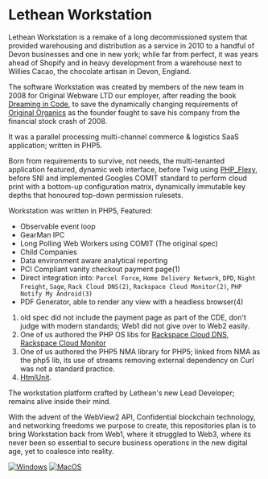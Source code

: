 # Lethean Workstation

Lethean Workstation is a remake of a long decommissioned system that provided warehousing and distribution as a service in 2010 to a handful of Devon businesses and one in new york; while far from perfect, it was years ahead of Shopify and in heavy development from a warehouse next to Willies Cacao, the chocolate artisan in Devon, England.

The software Workstation was created by members of the new team in 2008 for Original Webware LTD our employer, after reading the book [Dreaming in Code](https://en.wikipedia.org/wiki/Dreaming_in_Code), to save the dynamically changing requirements of [Original Organics](http://www.originalorganics.co.uk) as the founder fought to save his company from the financial stock crash of 2008.

It was a parallel processing multi-channel commerce & logistics SaaS application; written in PHP5.

 Born from requirements to survive, not needs, the multi-tenanted application featured, dynamic web interface, before Twig using [PHP_Flexy](https://pear.php.net/manual/en/package.html.html-template-flexy.php), before SNI and implemented Googles COMIT standard to perform cloud print with a bottom-up configuration matrix, dynamically immutable key depths that honoured top-down permission rulesets.

Workstation was written in PHP5, Featured:
- Observable event loop 
- GearMan IPC
- Long Polling Web Workers using COMIT (The original spec)
- Child Companies
- Data environment aware analytical reporting
- PCI Compliant vanity checkout payment page(1)
- Direct integration into: `Parcel Force`, `Home Delivery Network`, `DPD`, `Night Freight`, `Sage`, `Rack Cloud DNS(2)`, `Rackspace Cloud Monitor(2)`, `PHP Notify My Android(3)`
- PDF Generator, able to render any view with a headless browser(4)


 1) old spec did not include the payment page as part of the CDE, don't judge with modern standards; Web1 did not give over to Web2 easily.
 2) One of us authored the PHP OS libs for [Rackspace Cloud DNS](https://github.com/Snider/php-cloudMonitoring), [Rackspace Cloud Monitor](https://github.com/Snider/php-cloudMonitoring) 
 3) One of us authored the PHP5 NMA library for PHP5; linked from NMA as the php5 lib, its use of streams removing external dependency on Curl was not a standard practice.
 4) [HtmlUnit](https://htmlunit.sourceforge.io/).


The workstation platform crafted by Lethean's new Lead Developer; remains alive inside their mind.

With the advent of the WebView2 API, Confidential blockchain technology, and networking freedoms we purpose to create, this repositories plan is to bring Workstation back from Web1, where it struggled to Web3, where its never been so essential to secure business operations in the new digital age, yet to coalesce into reality.

[![Windows](https://github.com/letheanVPN/lethean/actions/workflows/windows.yml/badge.svg)](https://github.com/letheanVPN/lethean/actions/workflows/windows.yml)
[![MacOS](https://github.com/letheanVPN/lethean/actions/workflows/macos.yml/badge.svg)](https://github.com/letheanVPN/lethean/actions/workflows/macos.yml)
